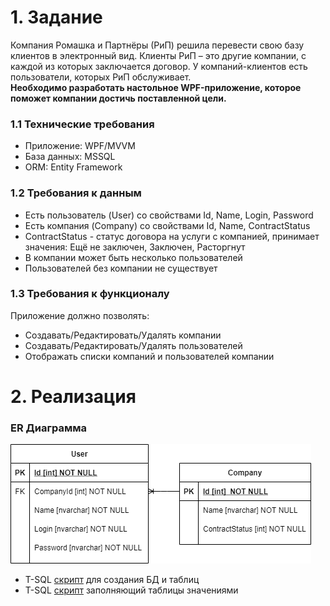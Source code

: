 # 1. Задание
Компания Ромашка и Партнёры (РиП) решила перевести свою базу клиентов в электронный вид. Клиенты РиП – это другие компании, с каждой из которых заключается договор. У компаний-клиентов есть пользователи, которых РиП обслуживает.
<br>
**Необходимо разработать настольное WPF-приложение, которое поможет компании достичь поставленной цели.**

### 1.1 Технические требования
- Приложение: WPF/MVVM 
- База данных: MSSQL
- ORM: Entity Framework

### 1.2 Требования к данным
- Есть пользователь (User) со свойствами Id, Name, Login, Password
- Есть компания (Company) со свойствами Id, Name, ContractStatus
- ContractStatus - статус договора на услуги с компанией, принимает значения: Ещё не заключен, Заключен, Расторгнут
- В компании может быть несколько пользователей
- Пользователей без компании не существует

### 1.3 Требования к функционалу
Приложение должно позволять:
- Создавать/Редактировать/Удалять компании
- Создавать/Редактировать/Удалять пользователей
- Отображать списки компаний и пользователей компании

# 2. Реализация
### ER Диаграмма
![ER diagram](https://github.com/ChernyHleb/RIPManagementApp/blob/database/diagrams/ER%20diagram.png)
- T-SQL [скрипт](https://github.com/ChernyHleb/RIPManagementApp/blob/database/TSQL%20scripts/Create%20DB.sql) для создания БД и таблиц
- T-SQL [скрипт](https://github.com/ChernyHleb/RIPManagementApp/blob/database/TSQL%20scripts/Insert%20values%20into%20tables.sql) заполняющий таблицы значениями

